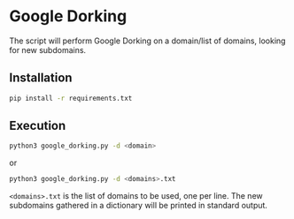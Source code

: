 # Google Dorking
The script will perform Google Dorking on a domain/list of domains, looking for new subdomains.

## Installation
```bash
pip install -r requirements.txt
```

## Execution
```bash
python3 google_dorking.py -d <domain>
```
or
```bash
python3 google_dorking.py -d <domains>.txt
```

`<domains>.txt` is the list of domains to be used, one per line. The new subdomains gathered in a dictionary will be printed in standard output.